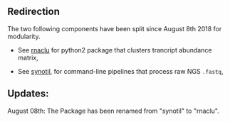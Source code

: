 ## Redirection

The two following components have been split since August 8th 2018 for modularity.

-  See [rnaclu](https://github.com/shouldsee/rnaclu) for python2 package that clusters trancript abundance matrix,

-  See [synotil](https://github.com/shouldsee/synotil), for command-line pipelines that process raw NGS `.fastq`, 

## Updates:

August 08th: The Package has been renamed from "synotil" to "rnaclu".
